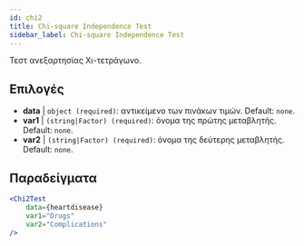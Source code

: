 ```yaml
---
id: chi2
title: Chi-square Independence Test
sidebar_label: Chi-square Independence Test
---
```


Τεστ ανεξαρτησίας Χι-τετράγωνο.

## Επιλογές

* __data__ | `object (required)`: αντικείμενο των πινάκων τιμών. Default: `none`.
* __var1__ | `(string|Factor) (required)`: όνομα της πρώτης μεταβλητής. Default: `none`.
* __var2__ | `(string|Factor) (required)`: όνομα της δεύτερης μεταβλητής. Default: `none`.


## Παραδείγματα

```jsx live
<Chi2Test
    data={heartdisease} 
    var1="Drugs"
    var2="Complications"
/>
```
